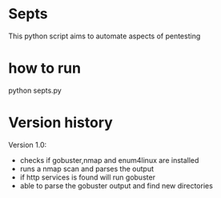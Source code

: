 # Septs
 This python script aims to automate aspects of pentesting

# how to run
python septs.py <host>


# Version history

 Version 1.0:

 - checks if gobuster,nmap and enum4linux are installed
 - runs a nmap scan and parses the output
 - if http services is found will run gobuster
 - able to parse the gobuster output and find new directories


